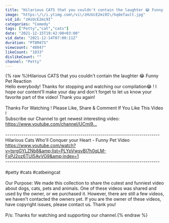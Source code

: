 ```yaml
---
title: "Hilarious CATS that you couldn't contain the laughter 😂 Funny Pet Reaction"
image: "https:\/\/i.ytimg.com\/vi\/zHzUcE2mi9I\/hqdefault.jpg"
vid_id: "zHzUcE2mi9I"
categories: "Comedy"
tags: ["Petty","cat","cats"]
date: "2021-12-15T19:42:00+03:00"
vid_date: "2021-12-14T07:00:11Z"
duration: "PT8M47S"
viewcount: "48047"
likeCount: "1033"
dislikeCount: ""
channel: "Petty"
---
```

{% raw %}Hilarious CATS that you couldn't contain the laughter 😂 Funny Pet Reaction<br />Hello everybody! Thanks for stopping and watching our compilation😂 ! I hope our content’ll make your day and don't forget to let us know your favorite part of the video! Thank you again!<br /><br />Thanks For Watching  ! Please Like, Share &amp; Comment If You Like This Video ! <br />Subscribe our Channel to get newest interesting video: <br /><a rel="nofollow" target="blank" href="https://www.youtube.com/channel/UCmi9...​">https://www.youtube.com/channel/UCmi9...​</a> <br /><br />----------------------------------------------------------------------------<br />Hilarious Cats Who'll Conquer your Heart - Funny Pet Video <br /><a rel="nofollow" target="blank" href="https://www.youtube.com/watch?v=tsrgGYLZNb8&amp;list=PLYpVwsvBI7h0qLM-FsPJ2oz6TUI5AvVG9&amp;index=1">https://www.youtube.com/watch?v=tsrgGYLZNb8&amp;list=PLYpVwsvBI7h0qLM-FsPJ2oz6TUI5AvVG9&amp;index=1</a> <br />----------------------------------------------------------------------------<br /><br />#petty #cats #catbeingcat<br /><br />Our Purpose: We made this collection to share the cutest and funniest video about dogs, cats, pets and animals. One of these videos was shared and used by the owner, or we purchased it. However, there are still a few videos, we haven't contacted the owners yet. If you are the owner of these videos, have copyright issues, please contact us. Thank you! <br />                    <br />P/s: Thanks for watching and supporting our channel.{% endraw %}

